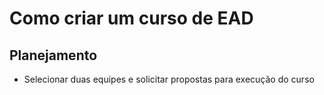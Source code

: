 # Como criar um curso de EAD

## Planejamento

- Selecionar duas equipes e solicitar propostas para execução do curso
